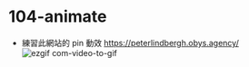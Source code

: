 # 104-animate
- 練習此網站的 pin 動效 https://peterlindbergh.obys.agency/
![ezgif com-video-to-gif](https://github.com/JasonLiu104/104-animate/assets/97425372/039c018c-a153-4722-929e-66c29cc9d730)
